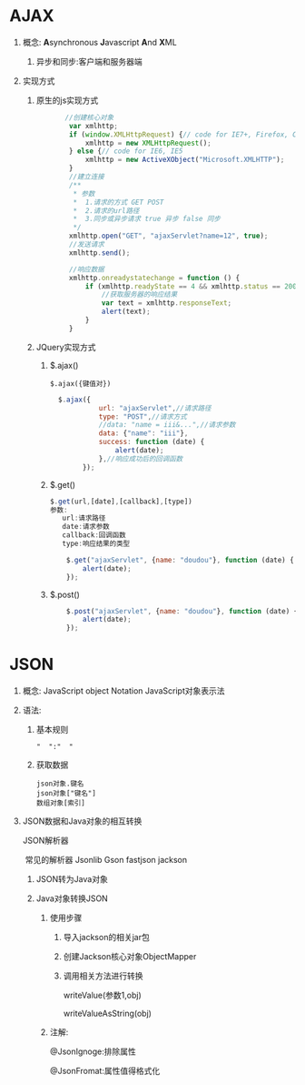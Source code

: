 # AJAX

1. 概念:  **A**synchronous **J**avascript **A**nd **X**ML 
   
   1. 异步和同步:客户端和服务器端
2. 实现方式
   1. 原生的js实现方式
   
      ```javascript
             //创建核心对象
              var xmlhttp;
              if (window.XMLHttpRequest) {// code for IE7+, Firefox, Chrome, Opera, Safari
                  xmlhttp = new XMLHttpRequest();
              } else {// code for IE6, IE5
                  xmlhttp = new ActiveXObject("Microsoft.XMLHTTP");
              }
              //建立连接
              /**
               * 参数
               *  1.请求的方式 GET POST
               *  2.请求的url路径
               *  3.同步或异步请求 true 异步 false 同步
               */
              xmlhttp.open("GET", "ajaxServlet?name=12", true);
              //发送请求
              xmlhttp.send();
      
              //响应数据
              xmlhttp.onreadystatechange = function () {
                  if (xmlhttp.readyState == 4 && xmlhttp.status == 200) {
                      //获取服务器的响应结果
                      var text = xmlhttp.responseText;
                      alert(text);
                  }
              }
      ```
   
      
   
   2. JQuery实现方式
      1. $.ajax()
      
         ```
         $.ajax({键值对})
         ```
      
         ```javascript
           $.ajax({
                     url: "ajaxServlet",//请求路径
                     type: "POST",//请求方式
                     //data: "name = iii&...",//请求参数
                     data: {"name": "iii"},
                     success: function (date) {
                         alert(date);
                     },//响应成功后的回调函数
                 });
         ```
      
         
      
      2. $.get()
      
         ```javascript
         $.get(url,[date],[callback],[type])
         参数:
         	url:请求路径
         	date:请求参数
         	callback:回调函数
         	type:响应结果的类型
         ```
      
         ```javascript
             $.get("ajaxServlet", {name: "doudou"}, function (date) {
                 alert(date);
             });
         ```
      
         
      
      3. $.post()
      
         ```javascript
             $.post("ajaxServlet", {name: "doudou"}, function (date) {
                 alert(date);
             });
         ```

# JSON

1. 概念: JavaScript object Notation JavaScript对象表示法

2. 语法:

   1. 基本规则

      ```
      "  ":"  "
      ```

   2. 获取数据

      ```
      json对象.键名
      json对象["键名"]
      数组对象[索引]
      ```

3. JSON数据和Java对象的相互转换

   JSON解析器

   ​	常见的解析器 Jsonlib Gson fastjson jackson

   1. JSON转为Java对象

   2. Java对象转换JSON

      1. 使用步骤

         1. 导入jackson的相关jar包

         2. 创建Jackson核心对象ObjectMapper

         3. 调用相关方法进行转换

            writeValue(参数1,obj)

            writeValueAsString(obj)

      2. 注解:

         @JsonIgnoge:排除属性

         @JsonFromat:属性值得格式化

